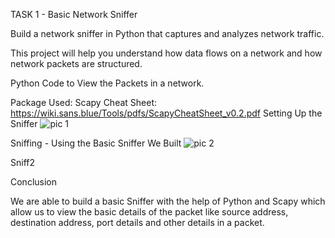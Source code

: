 TASK 1 - Basic Network Sniffer

Build a network sniffer in Python that captures and analyzes network traffic.

This project will help you understand how data flows on a network and how network packets are structured.

Python Code to View the Packets in a network.

Package Used: Scapy Cheat Sheet: https://wiki.sans.blue/Tools/pdfs/ScapyCheatSheet_v0.2.pdf Setting Up the Sniffer
![pic 1](https://github.com/user-attachments/assets/6bad32e6-c53a-4674-8f04-899e4fdaa561)

Sniffing - Using the Basic Sniffer We Built
![pic 2](https://github.com/user-attachments/assets/37525d09-e3fc-4016-9243-d3ace66f4d69)

Sniff2

Conclusion

We are able to build a basic Sniffer with the help of Python and Scapy which allow us to view the basic details of the packet like source address, destination address, port details and other details in a packet.
